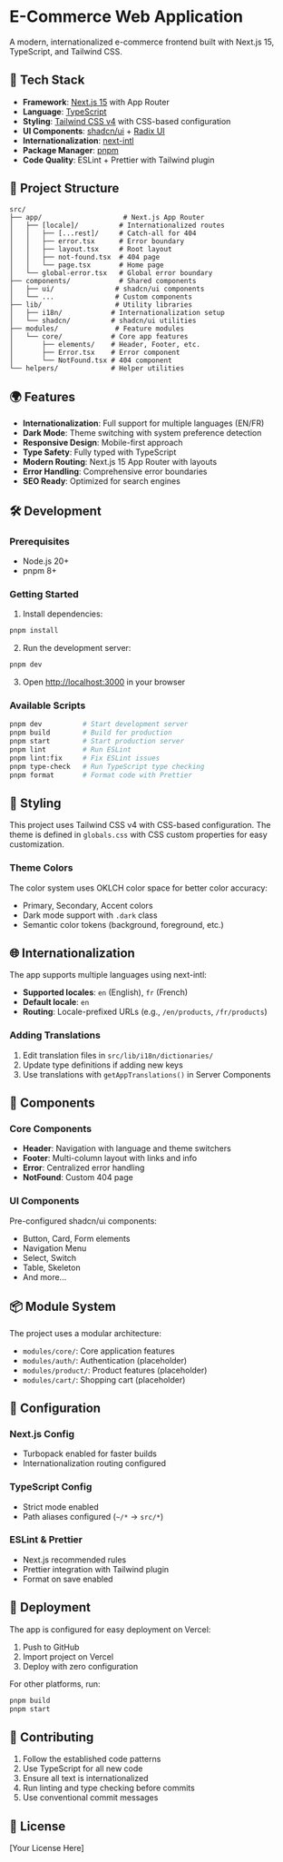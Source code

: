 # E-Commerce Web Application

A modern, internationalized e-commerce frontend built with Next.js 15, TypeScript, and Tailwind CSS.

## 🚀 Tech Stack

- **Framework**: [Next.js 15](https://nextjs.org/) with App Router
- **Language**: [TypeScript](https://www.typescriptlang.org/)
- **Styling**: [Tailwind CSS v4](https://tailwindcss.com/) with CSS-based configuration
- **UI Components**: [shadcn/ui](https://ui.shadcn.com/) + [Radix UI](https://www.radix-ui.com/)
- **Internationalization**: [next-intl](https://next-intl-docs.vercel.app/)
- **Package Manager**: [pnpm](https://pnpm.io/)
- **Code Quality**: ESLint + Prettier with Tailwind plugin

## 📁 Project Structure

```
src/
├── app/                    # Next.js App Router
│   ├── [locale]/          # Internationalized routes
│   │   ├── [...rest]/     # Catch-all for 404
│   │   ├── error.tsx      # Error boundary
│   │   ├── layout.tsx     # Root layout
│   │   ├── not-found.tsx  # 404 page
│   │   └── page.tsx       # Home page
│   └── global-error.tsx   # Global error boundary
├── components/            # Shared components
│   ├── ui/               # shadcn/ui components
│   └── ...               # Custom components
├── lib/                  # Utility libraries
│   ├── i18n/            # Internationalization setup
│   └── shadcn/          # shadcn/ui utilities
├── modules/              # Feature modules
│   └── core/            # Core app features
│       ├── elements/    # Header, Footer, etc.
│       ├── Error.tsx    # Error component
│       └── NotFound.tsx # 404 component
└── helpers/             # Helper utilities
```

## 🌍 Features

- **Internationalization**: Full support for multiple languages (EN/FR)
- **Dark Mode**: Theme switching with system preference detection
- **Responsive Design**: Mobile-first approach
- **Type Safety**: Fully typed with TypeScript
- **Modern Routing**: Next.js 15 App Router with layouts
- **Error Handling**: Comprehensive error boundaries
- **SEO Ready**: Optimized for search engines

## 🛠️ Development

### Prerequisites

- Node.js 20+
- pnpm 8+

### Getting Started

1. Install dependencies:

```bash
pnpm install
```

2. Run the development server:

```bash
pnpm dev
```

3. Open [http://localhost:3000](http://localhost:3000) in your browser

### Available Scripts

```bash
pnpm dev          # Start development server
pnpm build        # Build for production
pnpm start        # Start production server
pnpm lint         # Run ESLint
pnpm lint:fix     # Fix ESLint issues
pnpm type-check   # Run TypeScript type checking
pnpm format       # Format code with Prettier
```

## 🎨 Styling

This project uses Tailwind CSS v4 with CSS-based configuration. The theme is defined in `globals.css` with CSS custom properties for easy customization.

### Theme Colors

The color system uses OKLCH color space for better color accuracy:

- Primary, Secondary, Accent colors
- Dark mode support with `.dark` class
- Semantic color tokens (background, foreground, etc.)

## 🌐 Internationalization

The app supports multiple languages using next-intl:

- **Supported locales**: `en` (English), `fr` (French)
- **Default locale**: `en`
- **Routing**: Locale-prefixed URLs (e.g., `/en/products`, `/fr/products`)

### Adding Translations

1. Edit translation files in `src/lib/i18n/dictionaries/`
2. Update type definitions if adding new keys
3. Use translations with `getAppTranslations()` in Server Components

## 🧩 Components

### Core Components

- **Header**: Navigation with language and theme switchers
- **Footer**: Multi-column layout with links and info
- **Error**: Centralized error handling
- **NotFound**: Custom 404 page

### UI Components

Pre-configured shadcn/ui components:

- Button, Card, Form elements
- Navigation Menu
- Select, Switch
- Table, Skeleton
- And more...

## 📦 Module System

The project uses a modular architecture:

- `modules/core/`: Core application features
- `modules/auth/`: Authentication (placeholder)
- `modules/product/`: Product features (placeholder)
- `modules/cart/`: Shopping cart (placeholder)

## 🔧 Configuration

### Next.js Config

- Turbopack enabled for faster builds
- Internationalization routing configured

### TypeScript Config

- Strict mode enabled
- Path aliases configured (`~/*` → `src/*`)

### ESLint & Prettier

- Next.js recommended rules
- Prettier integration with Tailwind plugin
- Format on save enabled

## 🚀 Deployment

The app is configured for easy deployment on Vercel:

1. Push to GitHub
2. Import project on Vercel
3. Deploy with zero configuration

For other platforms, run:

```bash
pnpm build
pnpm start
```

## 📝 Contributing

1. Follow the established code patterns
2. Use TypeScript for all new code
3. Ensure all text is internationalized
4. Run linting and type checking before commits
5. Use conventional commit messages

## 📄 License

[Your License Here]
